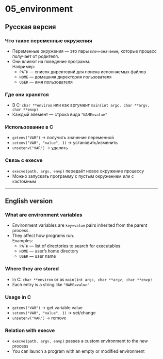 # 05_environment

## Русская версия

### Что такое переменные окружения
- Переменные окружения — это пары `ключ=значение`, которые процесс получает от родителя.
- Они влияют на поведение программ.  
  Например:  
  - `PATH` — список директорий для поиска исполняемых файлов  
  - `HOME` — домашняя директория пользователя  
  - `USER` — имя пользователя  

### Где они хранятся
- В C: `char **environ` или как аргумент `main(int argc, char **argv, char **envp)`  
- Каждый элемент — строка вида `"NAME=value"`

### Использование в C
- `getenv("VAR")` → получить значение переменной  
- `setenv("VAR", "value", 1)` → установить/изменить  
- `unsetenv("VAR")` → удалить  

### Связь с execve
- `execve(path, argv, envp)` передаёт новое окружение процессу  
- Можно запускать программу с пустым окружением или с кастомным  

---

## English version

### What are environment variables
- Environment variables are `key=value` pairs inherited from the parent process.  
- They affect how programs run.  
  Examples:  
  - `PATH` — list of directories to search for executables  
  - `HOME` — user’s home directory  
  - `USER` — user name  

### Where they are stored
- In C: `char **environ` or as `main(int argc, char **argv, char **envp)`  
- Each entry is a string like `"NAME=value"`

### Usage in C
- `getenv("VAR")` → get variable value  
- `setenv("VAR", "value", 1)` → set/change  
- `unsetenv("VAR")` → remove  

### Relation with execve
- `execve(path, argv, envp)` passes a custom environment to the new process  
- You can launch a program with an empty or modified environment
